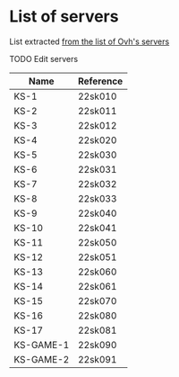 # List of servers
List extracted [from the list of Ovh's servers](https://eu.api.ovh.com/1.0/dedicated/server/datacenter/availabilities)

TODO Edit servers

| Name      | Reference |
|-----------|---------|
| KS-1      | 22sk010 |
| KS-2      | 22sk011 |
| KS-3      | 22sk012 |
| KS-4      | 22sk020 |
| KS-5      | 22sk030 |
| KS-6      | 22sk031 |
| KS-7      | 22sk032 |
| KS-8      | 22sk033 |
| KS-9      | 22sk040 |
| KS-10     | 22sk041 |
| KS-11     | 22sk050 |
| KS-12     | 22sk051 |
| KS-13     | 22sk060 |
| KS-14     | 22sk061 |
| KS-15     | 22sk070 |
| KS-16     | 22sk080 |
| KS-17     | 22sk081 |
| KS-GAME-1 | 22sk090 |
| KS-GAME-2 | 22sk091 |
